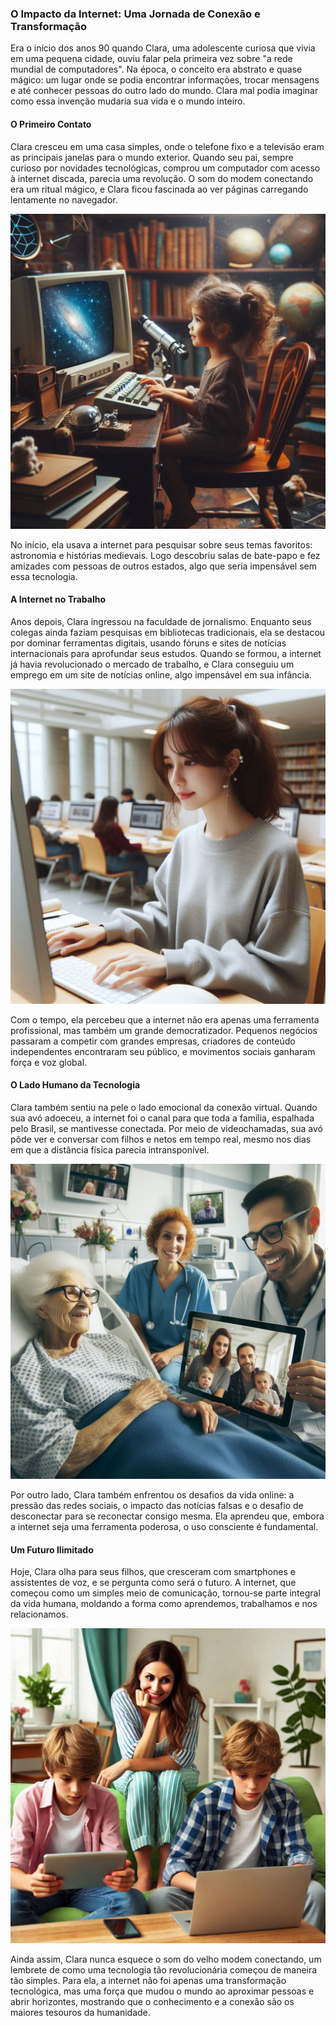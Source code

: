 ### **O Impacto da Internet: Uma Jornada de Conexão e Transformação**

Era o início dos anos 90 quando Clara, uma adolescente curiosa que vivia em uma pequena cidade, ouviu falar pela primeira vez sobre "a rede mundial de computadores". Na época, o conceito era abstrato e quase mágico: um lugar onde se podia encontrar informações, trocar mensagens e até conhecer pessoas do outro lado do mundo. Clara mal podia imaginar como essa invenção mudaria sua vida e o mundo inteiro.

#### **O Primeiro Contato**

Clara cresceu em uma casa simples, onde o telefone fixo e a televisão eram as principais janelas para o mundo exterior. Quando seu pai, sempre curioso por novidades tecnológicas, comprou um computador com acesso à internet discada, parecia uma revolução. O som do modem conectando era um ritual mágico, e Clara ficou fascinada ao ver páginas carregando lentamente no navegador.

<img src="./imagens/_a919a7dd-243d-45a3-bdc1-3a72225578dd.jpg" alt="Menina pesquisando sobre astronomia no computador">

No início, ela usava a internet para pesquisar sobre seus temas favoritos: astronomia e histórias medievais. Logo descobriu salas de bate-papo e fez amizades com pessoas de outros estados, algo que seria impensável sem essa tecnologia.

#### **A Internet no Trabalho**

Anos depois, Clara ingressou na faculdade de jornalismo. Enquanto seus colegas ainda faziam pesquisas em bibliotecas tradicionais, ela se destacou por dominar ferramentas digitais, usando fóruns e sites de notícias internacionais para aprofundar seus estudos. Quando se formou, a internet já havia revolucionado o mercado de trabalho, e Clara conseguiu um emprego em um site de notícias online, algo impensável em sua infância.

<img src="./imagens/_6605035c-d291-4ac9-9855-fabcf245af17.jpg" alt="jovem usando o computador na faculdade">

Com o tempo, ela percebeu que a internet não era apenas uma ferramenta profissional, mas também um grande democratizador. Pequenos negócios passaram a competir com grandes empresas, criadores de conteúdo independentes encontraram seu público, e movimentos sociais ganharam força e voz global.

#### **O Lado Humano da Tecnologia**

Clara também sentiu na pele o lado emocional da conexão virtual. Quando sua avó adoeceu, a internet foi o canal para que toda a família, espalhada pelo Brasil, se mantivesse conectada. Por meio de videochamadas, sua avó pôde ver e conversar com filhos e netos em tempo real, mesmo nos dias em que a distância física parecia intransponível.

<img src="./imagens/_2600666e-6d05-4f17-b3ae-f838831113ee.jpg" alt="Senhora hospitalizada fazendo videochamada com sua familia">

Por outro lado, Clara também enfrentou os desafios da vida online: a pressão das redes sociais, o impacto das notícias falsas e o desafio de desconectar para se reconectar consigo mesma. Ela aprendeu que, embora a internet seja uma ferramenta poderosa, o uso consciente é fundamental.

#### **Um Futuro Ilimitado**

Hoje, Clara olha para seus filhos, que cresceram com smartphones e assistentes de voz, e se pergunta como será o futuro. A internet, que começou como um simples meio de comunicação, tornou-se parte integral da vida humana, moldando a forma como aprendemos, trabalhamos e nos relacionamos.

<img src="./imagens/_a99db383-457c-4046-a8cf-19bff8151dd0.jpg" alt="Mulher olhando seus filhos usando tecnologias">

Ainda assim, Clara nunca esquece o som do velho modem conectando, um lembrete de como uma tecnologia tão revolucionária começou de maneira tão simples. Para ela, a internet não foi apenas uma transformação tecnológica, mas uma força que mudou o mundo ao aproximar pessoas e abrir horizontes, mostrando que o conhecimento e a conexão são os maiores tesouros da humanidade.